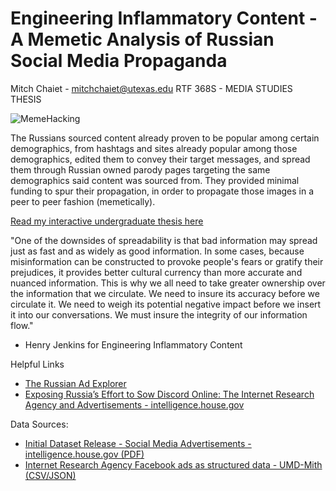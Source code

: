 # Engineering Inflammatory Content - A Memetic Analysis of Russian Social Media Propaganda
Mitch Chaiet - mitchchaiet@utexas.edu
RTF 368S - MEDIA STUDIES THESIS

![MemeHacking](https://texastipi.org/wp-content/uploads/2020/04/Engineering-Inflammatory-Content-Hero-1-1.png)

The Russians sourced content already proven to be popular among certain demographics, from hashtags and sites already popular among those demographics, edited them to convey their target messages, and spread them through Russian owned parody pages targeting the same demographics said content was sourced from. They provided minimal funding to spur their propagation, in order to propagate those images in a peer to peer fashion (memetically).

[Read my interactive undergraduate thesis here](https://mitchaiet.github.io/RussianAds/)


"One of the downsides of spreadability is that bad information may spread just as fast and as widely as good information. In some cases, because misinformation can be constructed to provoke people's fears or gratify their prejudices, it provides better cultural currency than more accurate and nuanced information. This is why we all need to take greater ownership over the information that we circulate. We need to insure its accuracy before we circulate it. We need to weigh its potential negative impact before we insert it into our conversations. We must insure the integrity of our information flow."
- Henry Jenkins for Engineering Inflammatory Content


Helpful Links
* [The Russian Ad Explorer](https://russian-ad-explorer.github.io/)
* [Exposing Russia’s Effort to Sow Discord Online: The Internet Research Agency and Advertisements - intelligence.house.gov](https://intelligence.house.gov/social-media-content/default.aspx)

Data Sources:
* [Initial Dataset Release - Social Media Advertisements - intelligence.house.gov (PDF)](https://intelligence.house.gov/social-media-content/social-media-advertisements.htm)
* [Internet Research Agency Facebook ads as structured data - UMD-Mith (CSV/JSON)](https://github.com/umd-mith/irads)

